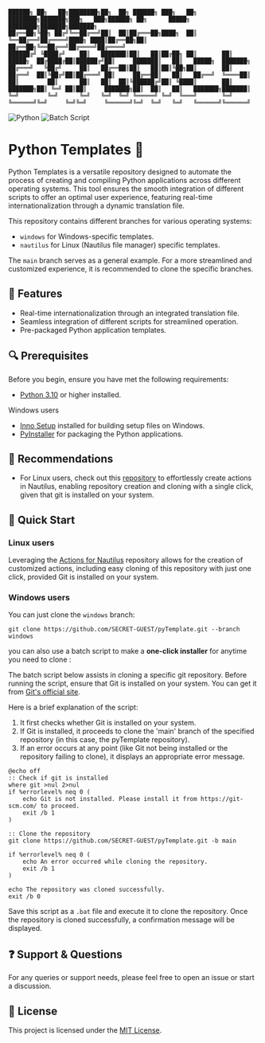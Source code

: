 ```
██████╗ ██╗   ██╗████████╗██╗  ██╗ ██████╗ ███╗   ██╗    ████████╗███████╗███╗   ███╗██████╗ ██╗      █████╗ ████████╗███████╗███████╗
██╔══██╗╚██╗ ██╔╝╚══██╔══╝██║  ██║██╔═══██╗████╗  ██║    ╚══██╔══╝██╔════╝████╗ ████║██╔══██╗██║     ██╔══██╗╚══██╔══╝██╔════╝██╔════╝
██████╔╝ ╚████╔╝    ██║   ███████║██║   ██║██╔██╗ ██║       ██║   █████╗  ██╔████╔██║██████╔╝██║     ███████║   ██║   █████╗  ███████╗
██╔═══╝   ╚██╔╝     ██║   ██╔══██║██║   ██║██║╚██╗██║       ██║   ██╔══╝  ██║╚██╔╝██║██╔═══╝ ██║     ██╔══██║   ██║   ██╔══╝  ╚════██║
██║        ██║      ██║   ██║  ██║╚██████╔╝██║ ╚████║       ██║   ███████╗██║ ╚═╝ ██║██║     ███████╗██║  ██║   ██║   ███████╗███████║
╚═╝        ╚═╝      ╚═╝   ╚═╝  ╚═╝ ╚═════╝ ╚═╝  ╚═══╝       ╚═╝   ╚══════╝╚═╝     ╚═╝╚═╝     ╚══════╝╚═╝  ╚═╝   ╚═╝   ╚══════╝╚══════╝
```
![Python](https://img.shields.io/badge/Python-3.10+-blue) ![Batch Script](https://img.shields.io/badge/Batch-Script-blue)

# Python Templates 🐍

Python Templates is a versatile repository designed to automate the process of creating and compiling Python applications across different operating systems. This tool ensures the smooth integration of different scripts to offer an optimal user experience, featuring real-time internationalization through a dynamic translation file.

This repository contains different branches for various operating systems:
- `windows` for Windows-specific templates.
- `nautilus` for Linux (Nautilus file manager) specific templates.

The `main` branch serves as a general example. For a more streamlined and customized experience, it is recommended to clone the specific branches.


## 🌟 Features
- Real-time internationalization through an integrated translation file.
- Seamless integration of different scripts for streamlined operation.
- Pre-packaged Python application templates.

## 🔍 Prerequisites
Before you begin, ensure you have met the following requirements:
- [Python 3.10](https://www.python.org/downloads/) or higher installed.

Windows users 
- [Inno Setup](http://www.jrsoftware.org/isdl.php) installed for building setup files on Windows.
- [PyInstaller](https://pyinstaller.readthedocs.io/) for packaging the Python applications.


## 💎 Recommendations

- For Linux users, check out this [repository](https://github.com/SECRET-GUEST/actions-for-nautilus) to effortlessly create actions in Nautilus, enabling repository creation and cloning with a single click, given that git is installed on your system.


## 📌 Quick Start

### Linux users

Leveraging the [Actions for Nautilus](https://github.com/SECRET-GUEST/actions-for-nautilus) repository allows for the creation of customized actions, including easy cloning of this repository with just one click, provided Git is installed on your system.

### Windows users

You can just clone the `windows` branch:

```shell
git clone https://github.com/SECRET-GUEST/pyTemplate.git --branch windows
```

you can also use a batch script to make a **one-click installer** for anytime you need to clone :

The batch script below assists in cloning a specific git repository. Before running the script, ensure that Git is installed on your system. You can get it from [Git's official site](https://git-scm.com/). 

Here is a brief explanation of the script:

1. It first checks whether Git is installed on your system.
2. If Git is installed, it proceeds to clone the 'main' branch of the specified repository (in this case, the pyTemplate repository).
3. If an error occurs at any point (like Git not being installed or the repository failing to clone), it displays an appropriate error message.

```batch
@echo off
:: Check if git is installed
where git >nul 2>nul
if %errorlevel% neq 0 (
    echo Git is not installed. Please install it from https://git-scm.com/ to proceed.
    exit /b 1
)

:: Clone the repository
git clone https://github.com/SECRET-GUEST/pyTemplate.git -b main

if %errorlevel% neq 0 (
    echo An error occurred while cloning the repository.
    exit /b 1
)

echo The repository was cloned successfully.
exit /b 0
```

Save this script as a `.bat` file and execute it to clone the repository. Once the repository is cloned successfully, a confirmation message will be displayed.



## ❓ Support & Questions

For any queries or support needs, please feel free to open an issue or start a discussion. 

## 📜 License

This project is licensed under the [MIT License](LICENSE).

